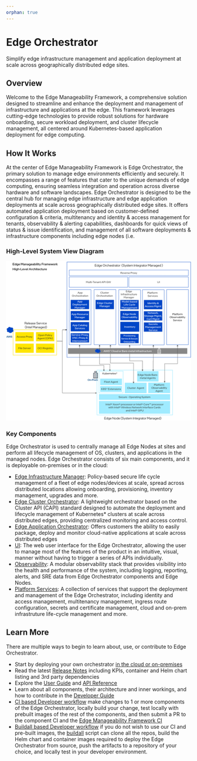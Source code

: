 ```yaml
---
orphan: true
---
```


<!-- This file provides the content for the Catalog card and detail page. Do not remove sections marked as required.-->

# Edge Orchestrator

<!--REQUIRED: Add a short description without including the name of the RI/Application/microservice in the description. Ensure it's at least 50 characters (excluding spaces) and doesn't exceed 150 characters (excluding spaces). This will enable the content to be properly displayed in the catalog's card layout.-->

Simplify edge infrastructure management and application deployment at scale
across geographically distributed edge sites.

## Overview

Welcome to the Edge Manageability Framework, a comprehensive solution designed
to streamline and enhance the deployment and management of infrastructure and
applications at the edge. This framework leverages cutting-edge technologies to
provide robust solutions for hardware onboarding, secure workload deployment,
and cluster lifecycle management, all centered around Kubernetes-based
application deployment for edge computing.

## How It Works

At the center of Edge Manageability Framework is Edge Orchestrator, the primary
solution to manage edge environments efficiently and securely. It encompasses a
range of features that cater to the unique demands of edge computing, ensuring
seamless integration and operation across diverse hardware and software
landscapes. Edge Orchestrator is designed to be the central hub for managing
edge infrastructure and edge application deployments at scale across
geographically distributed edge sites. It offers automated application
deployment based on customer-defined configuration & criteria, multitenancy and
identity & access management for tenants, observability & alerting capabilities,
dashboards for quick views of status & issue identification, and management of
all software deployments & infrastructure components including edge nodes (i.e.

### High-Level System View Diagram

![High Level Component Diagram](../developer_guide/images/edge_platform_arch.png)

### Key Components

Edge Orchestrator is used to centrally manage all Edge Nodes at sites and
perform all lifecycle management of OS, clusters, and applications in the
managed nodes. Edge Orchestrator consists of six main components, and it is
deployable on-premises or in the cloud:

- [Edge Infrastructure Manager](https://docs.openedgeplatform.intel.com/edge-manage-docs/main/developer_guide/infra_manager/index.html):
  Policy-based secure life cycle management of a fleet of edge nodes/devices at
  scale, spread across distributed locations allowing onboarding, provisioning,
  inventory management, upgrades and more.
- [Edge Cluster Orchestrator](https://docs.openedgeplatform.intel.com/edge-manage-docs/main/developer_guide/cluster_orch/index.html):
  A lightweight orchestrator based on the Cluster API (CAPI) standard designed
  to automate the deployment and lifecycle management of Kubernetes* clusters at
  scale across distributed edges, providing centralized monitoring and access
  control.
- [Edge Application Orchestrator](https://docs.openedgeplatform.intel.com/edge-manage-docs/main/developer_guide/app_orch/index.html):
  Offers customers the ability to easily package, deploy and monitor
  cloud-native applications at scale across distributed edges
- [UI](https://github.com/open-edge-platform/orch-ui): The web user interface
  for the Edge Orchestrator, allowing the user to manage most of the features of
  the product in an intuitive, visual, manner without having to trigger a series
  of APIs individually.
- [Observability](https://docs.openedgeplatform.intel.com/edge-manage-docs/main/developer_guide/observability/index.html):
  A modular observability stack that provides visibility into the health and
  performance of the system, including logging, reporting, alerts, and SRE data
  from Edge Orchestrator components and Edge Nodes.
- [Platform Services](https://docs.openedgeplatform.intel.com/edge-manage-docs/main/developer_guide/platform/index.html):
  A collection of services that support the deployment and management of the
  Edge Orchestrator, including identity and access management, multitenancy
  management, ingress route configuration, secrets and certificate management,
  cloud and on-prem infrastruture life-cycle management and more.

## Learn More

There are multiple ways to begin to learn about, use, or contribute to Edge
Orchestrator.

- Start by deploying your own
  orchestrator [in the cloud or on-premises](https://docs.openedgeplatform.intel.com/edge-manage-docs/main/deployment_guide/index.html)
- Read the latest [Release Notes](https://docs.openedgeplatform.intel.com/edge-manage-docs/main/release_notes/index.html)
  including KPIs, container and Helm chart listing and 3rd party dependencies
- Explore the [User Guide](https://docs.openedgeplatform.intel.com/edge-manage-docs/main/user_guide/index.html)
  and [API Reference](https://docs.openedgeplatform.intel.com/edge-manage-docs/main/api/index.html)
- Learn about all components, their architecture and inner workings, and how to
  contribute in the [Developer Guide](https://docs.openedgeplatform.intel.com/edge-manage-docs/main/developer_guide/index.html)
- [CI based Developer workflow](https://docs.openedgeplatform.intel.com/edge-manage-docs/main/developer_guide/contributor_guide/index.html)
  make changes to 1 or more components of the Edge Orchestrator, locally
  build your change, test locally with prebuilt images of the rest of the
  components, and then submit a PR to the component CI and
  the [Edge Manageability Framework CI](https://github.com/open-edge-platform/edge-manageability-framework/actions)
- [Buildall based Developer workflow](https://docs.openedgeplatform.intel.com/edge-manage-docs/main/developer_guide/platform/buildall.rst)
  if you do not wish to use our CI and pre-built images,
  the [buildall](https://github.com/open-edge-platform/edge-manageability-framework/tree/main/buildall)
  script can clone all the repos, build the Helm chart and container images
  required to deploy the Edge Orchestrator from source, push the artifacts
  to a repository of your choice, and locally test in your developer
  environment.

